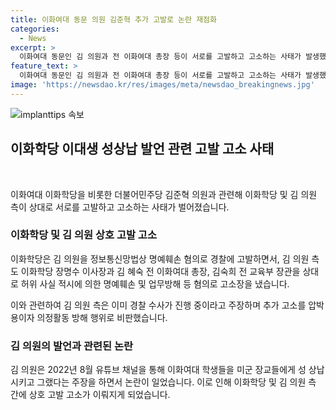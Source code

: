 ```yaml
---
title: 이화여대 동문 의원 김준혁 추가 고발로 논란 재점화
categories:
  - News
excerpt: >
  이화여대 동문인 김 의원과 전 이화여대 총장 등이 서로를 고발하고 고소하는 사태가 발생했다. 이화학당을 운영하는 동창 모임은 김 의원을 정보통신망법상 명예훼손 혐의로 경찰에 고발했으며, 김 의원 측도 이화학당을 상대로 허위 사실에 기초한 명예훼손 고소장을 제출했다. 김 의원은 이화여대 학생들을 미군에게 성 상납시키는 등의 발언으로 논란이 일고 있다.
feature_text: >
  이화여대 동문인 김 의원과 전 이화여대 총장 등이 서로를 고발하고 고소하는 사태가 발생했다. 이화학당을 운영하는 동창 모임은 김 의원을 정보통신망법상 명예훼손 혐의로 경찰에 고발했으며, 김 의원 측도 이화학당을 상대로 허위 사실에 기초한 명예훼손 고소장을 제출했다. 김 의원은 이화여대 학생들을 미군에게 성 상납시키는 등의 발언으로 논란이 일고 있다.
image: 'https://newsdao.kr/res/images/meta/newsdao_breakingnews.jpg'
---
```


<p><img src="https://newsdao.kr/res/images/meta/newsdao_breakingnews.jpg" alt="implanttips 속보" /></p>

<h2 data-ke-size="size26">이화학당 이대생 성상납 발언 관련 고발 고소 사태</h2>

<p data-ke-size="size16">&nbsp;</p>

<p>이화여대 이화학당을 비롯한 더불어민주당 김준혁 의원과 관련해 이화학당 및 김 의원 측이 상대로 서로를 고발하고 고소하는 사태가 벌어졌습니다.</p>

<h3>이화학당 및 김 의원 상호 고발 고소</h3>

<p>이화학당은 김 의원을 정보통신망법상 명예훼손 혐의로 경찰에 고발하면서, 김 의원 측도 이화학당 장명수 이사장과 김 혜숙 전 이화여대 총장, 김숙희 전 교육부 장관을 상대로 허위 사실 적시에 의한 명예훼손 및 업무방해 등 혐의로 고소장을 냈습니다.</p>

<p>이와 관련하여 김 의원 측은 이미 경찰 수사가 진행 중이라고 주장하며 추가 고소를 압박용이자 의정활동 방해 행위로 비판했습니다.</p>

<h3>김 의원의 발언과 관련된 논란</h3>

<p>김 의원은 2022년 8월 유튜브 채널을 통해 이화여대 학생들을 미군 장교들에게 성 상납시키고 그랬다는 주장을 하면서 논란이 일었습니다. 이로 인해 이화학당 및 김 의원 측 간에 상호 고발 고소가 이뤄지게 되었습니다.</p>

<p data-ke-size="size16">&nbsp;</p>

